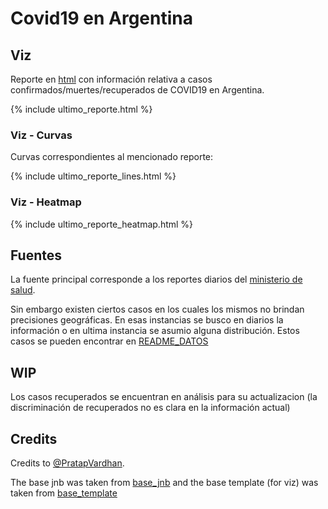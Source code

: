 # Covid19 en Argentina

## Viz

Reporte en [html](https://htmlpreview.github.io/?https://github.com/felixlapalma/covid19-argentina-viz/master/products/ultimo_reporte.html) con información relativa a casos confirmados/muertes/recuperados de COVID19 en Argentina.

{% include ultimo_reporte.html %}

### Viz - Curvas

Curvas correspondientes al mencionado reporte:

{% include ultimo_reporte_lines.html %}

### Viz - Heatmap

{% include ultimo_reporte_heatmap.html %}


## Fuentes

La fuente principal corresponde a los reportes diarios del [ministerio de salud](https://www.argentina.gob.ar/salud/coronavirus-COVID-19).

Sin embargo existen ciertos casos en los cuales los mismos no brindan precisiones geográficas. En esas instancias
se busco en diarios la información o en ultima instancia se asumio alguna distribución. Estos casos se pueden encontrar en
[README_DATOS](data/README_DATOS.md)

## **WIP**

Los casos recuperados se encuentran en análisis para su actualizacion (la discriminación de recuperados no es clara en la información actual)


## Credits

Credits to [@PratapVardhan](https://twitter.com/PratapVardhan). 

The base jnb was taken from [base_jnb](https://github.com/pratapvardhan/notebooks/blob/master/covid19/covid19-overview.ipynb)
and the base template (for viz) was taken from [base_template](https://github.com/pratapvardhan/notebooks/blob/master/covid19/overview.tpl)
